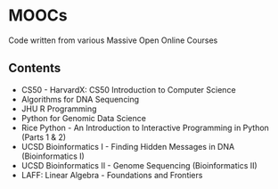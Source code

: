 MOOCs
=====

Code written from various Massive Open Online Courses

## Contents
+ CS50 - HarvardX: CS50 Introduction to Computer Science
+ Algorithms for DNA Sequencing
+ JHU R Programming
+ Python for Genomic Data Science
+ Rice Python - An Introduction to Interactive Programming in Python (Parts 1 & 2)
+ UCSD Bioinformatics I - Finding Hidden Messages in DNA (Bioinformatics I)
+ UCSD Bioinformatics II - Genome Sequencing (Bioinformatics II)
+ LAFF: Linear Algebra - Foundations and Frontiers


